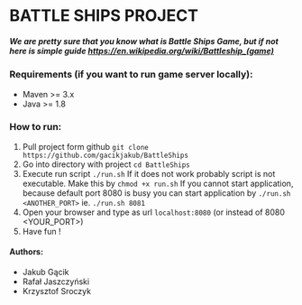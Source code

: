 # BATTLE SHIPS PROJECT

##### We are pretty sure that you know what is Battle Ships Game, but if not here is simple guide https://en.wikipedia.org/wiki/Battleship_(game)

### Requirements (if you want to run game server locally):
* Maven >= 3.x 
* Java >= 1.8


### How to run:
1. Pull project form github ```git clone https://github.com/gacikjakub/BattleShips ```
2. Go into directory with project ```cd BattleShips```
3. Execute run script ```./run.sh```
If it does not work probably script is not executable. Make this by ```chmod +x run.sh```
If you cannot start application, because default port 8080 is busy you can start application by ```./run.sh <ANOTHER_PORT>``` ie. ```./run.sh 8081```
4. Open your browser and type as url ```localhost:8080``` (or instead of 8080 <YOUR_PORT>)
4. Have fun !



#### Authors:
* Jakub Gącik
* Rafał Jaszczyński
* Krzysztof Sroczyk 
